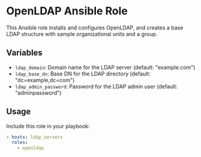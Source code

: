 # OpenLDAP Ansible Role

This Ansible role installs and configures OpenLDAP, and creates a base LDAP structure with sample organizational units and a group.

## Variables

- `ldap_domain`: Domain name for the LDAP server (default: "example.com")
- `ldap_base_dn`: Base DN for the LDAP directory (default: "dc=example,dc=com")
- `ldap_admin_password`: Password for the LDAP admin user (default: "adminpassword")

## Usage

Include this role in your playbook:

```yaml
- hosts: ldap_servers
  roles:
    - openldap
